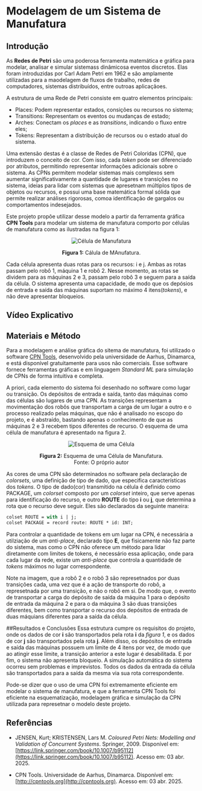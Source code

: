 # Modelagem de um Sistema de Manufatura

## Introdução

As **Redes de Petri** são uma poderosa ferramenta matemática e gráfica para modelar, analisar e simular sistemass dinâmicosa eventos discretos. Elas foram introduzidas por Carl Adam Petri em 1962 e são amplamente utilizadas para a maodelagem de fluxos de trabalho, redes de computadores, sistemas distribuídos, entre outroas aplicaçãoes.

A estrutura de uma Rede de Petri consiste em quatro elementos principais:
- Places: Podem representar estados, consições ou recursos no sistema;
- Transitions: Representam os eventos ou mudanças de estado;
- Arches: Conectam os *places* e as *transitions*, indicando o fluxo entre eles;
- Tokens: Representam a distribuição de recursos ou o estado atual do sistema.
  
Uma extensão destas é a classe de Redes de Petri Coloridas (CPN), que introduzem o conceito de cor. Com isso, cada *token* pode ser diferenciado por atributos, permitindo representar informações adicionais sobre o sistema. As CPNs permitem modelar sistemas mais complexos sem aumentar significativamente a quantidade de lugares e transições no sistema, ideias para lidar com sistemas que apresetnam múltiplos tipos de objetos ou recursos, e possui uma base matemática formal sólida que permite realizar análises rigorosas, comoa  identificação de gargalos ou comportamentos indesejados.

Este projeto propõe utilizar desse modelo a partir da ferramenta gráfica **CPN Tools**  para modelar um sistema de manufatura comporto por células de manufatura como as ilustradas na figura 1:

<div style="text-align: center;">
    <img src="imagens/Célula de Manufatura.png" alt="Célula de Manufatura" />
    <p><strong>Figura 1:</strong> Cálula de MAnufatura.</p>
</div>

Cada célula apresenta duas rotas para os recursos: i e j. Ambas as rotas passam pelo robô 1, máquina 1 e robô 2. Nesse momento, as rotas se dividem para as máquinas 2 e 3, passam pelo robô 3 e seguem para a saída da célula. O sistema apresenta uma capacidade, de modo que os depósios de entrada e saída das máquinas suportam no máximo 4 itens(*tokens*), e não deve apresentar bloqueios.


## Vídeo Explicativo

## Materiais e Método

Para a modelagem e análise gráfica do sitema de manufatura, foi utilizado o software [CPN Tools](http://cpntools.org), desenvolvido pela universidade de Aarhus, Dinamarca, e está disponível gratuitamente para usos não comerciais.
Esse software fornece ferramentas gráficas e em linguagem *Standard ML* para simulação de CPNs de forma intuitiva e completa.

A priori, cada elemento do sistema foi desenhado no software como lugar ou transição. Os depósitos de entrada e saída, tanto das máquinas como das células são lugares de uma CPN. As transições representam a movimentação dos robôs que transportam a carga de um lugar a outro e o processo realizado pelas máquinas, que não é analisado no escopo do projeto, e é abstraído, bastando apenas o conhecimento de que as máquinas 2 e 3 recebem tipos diferentes de recurso.
O esquema de uma célula de manufatura é apresentado na figura 2.

<div style="text-align: center;">
    <img src="imagens/Esquema de uma Célula.png" alt="Esquema de uma Célula" />
    <p><strong>Figura 2:</strong> Esquema de uma Célula de Manufatura.<br>Fonte: O próprio autor</p>
</div>

As cores de uma CPN são determinados no software pela declaração de *colorsets*, uma definição de tipo de dado, que especifica características dos *tokens*. O tipo de dado(cor) transmitido na célula é definido como PACKAGE, um *colorset* composto por um *colorset* inteiro, que serve apenas para identificação do recurso, e outro **ROUTE** do tipo **i** ou **j**, que determina a rota que o recurso deve seguir. Eles são declarados da seguinte maneira:

```sml
colset ROUTE = with i | j;
colset PACKAGE = record route: ROUTE * id: INT;
```
Para controlar a quantidade de tokens em um lugar na CPN, é necessária a utilziação de um *anti-place*, declarado tipo **E**, que fisicamente não faz parte do sistema, mas como o CPN não oferece um método para lidar diretamente com limites de tokens, é necessário essa aplicação, onde para cada lugar da rede, existe um *anti-place* que controla a quantidade de *tokens* máximos no lugar correspondente.

Note na imagem, que a robô 2 e o robô 3 são represetnados por duas transições cada, uma vez que é a ação de transporte do robô, a represetnada por uma transição, e não o robô em si. De modo que, o evento de transportar a carga do depósito de saída da máquina 1 para o depósito de entrada da máquina 2 e para o da máquina 3 são duas transições diferentes, bem como transportar o recurso dos depósitos de entrada de duas máquians diferentes para a saída da célula.

##Resultados e Conclusões
Essa estrutura cumpre os requisitos do projeto, onde os dados de cor **i** são transportados pela rota **i** da *figura 1*, e os dados de cor **j** são transportados pela rota **j**. Além disso, os depósitos de entrada e saída das máquinas possuem um limite de 4 itens por vez, de modo que ao atingir esse limite, a transição anterior a este lugar é desabilitada. E por fim, o sistema não apresenta bloqueio. A simulação automática do sistema ocorreu sem problemas e imprevistos. Todos os dados da entrada da célula são transportados para a saída da mesma via sua rota correspondente.

Pode-se dizer que o uso de uma CPN foi extremamente eficiente em modelar o sistema de manufatura, e que a ferramenta CPN Tools foi eficiente na esquematização, modelagem gráfica e simulação da CPN utilizada para represetnar o modelo deste projeto.

## Referências

- JENSEN, Kurt; KRISTENSEN, Lars M. *Coloured Petri Nets: Modelling and Validation of Concurrent Systems*. Springer, 2009. Disponível em: [https://link.springer.com/book/10.1007/b95112](https://link.springer.com/book/10.1007/b95112). Acesso em: 03 abr. 2025.

- CPN Tools. Universidade de Aarhus, Dinamarca. Disponível em: [http://cpntools.org](http://cpntools.org). Acesso em: 03 abr. 2025.




